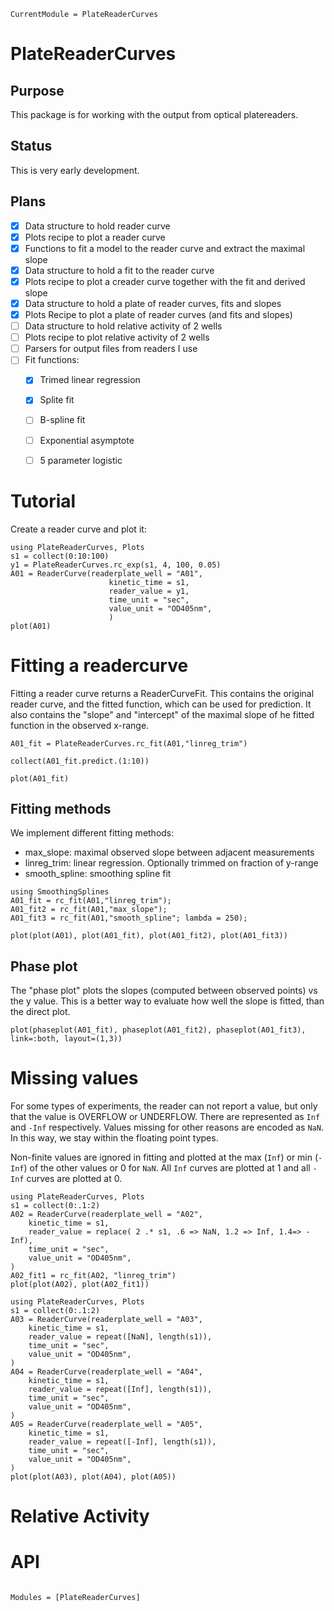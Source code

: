 ```@meta
CurrentModule = PlateReaderCurves
```

# PlateReaderCurves

## Purpose

This package is for working with the output from optical platereaders.

## Status

This is very early development.

## Plans

* [X] Data structure to hold reader curve
* [X] Plots recipe to plot a reader curve
* [X] Functions to fit a model to the reader curve and extract the maximal slope
* [X] Data structure to hold a fit to the reader curve
* [X] Plots recipe to plot a creader curve together with the fit and derived slope
* [X] Data structure to hold a plate of reader curves, fits and slopes
* [X] Plots Recipe to plot a plate of reader curves (and fits and slopes)
* [ ] Data structure to hold relative activity of 2 wells
* [ ] Plots recipe to plot relative activity of 2 wells
* [ ] Parsers for output files from readers I use
* [ ] Fit functions:
  - [X] Trimed linear regression
  - [X] Splite fit
  - [ ] B-spline fit
  - [ ] Exponential asymptote
  - [ ] 5 parameter logistic


# Tutorial

Create a reader curve and plot it:

```@example 1
using PlateReaderCurves, Plots
s1 = collect(0:10:100)
y1 = PlateReaderCurves.rc_exp(s1, 4, 100, 0.05)
A01 = ReaderCurve(readerplate_well = "A01",
                      kinetic_time = s1,
                      reader_value = y1,
                      time_unit = "sec",
                      value_unit = "OD405nm",
                      )
plot(A01)
```

# Fitting a readercurve

Fitting a reader curve returns a ReaderCurveFit.
This contains the original reader curve, and the fitted function, which can be used for prediction.
It also contains the "slope" and "intercept" of the maximal slope of he fitted function in the observed x-range.

```@example 1
A01_fit = PlateReaderCurves.rc_fit(A01,"linreg_trim")

collect(A01_fit.predict.(1:10))

plot(A01_fit)
```

## Fitting methods

We implement different fitting methods:

* max_slope: maximal observed slope between adjacent measurements
* linreg_trim: linear regression. Optionally trimmed on fraction of y-range
* smooth_spline: smoothing spline fit

```@example 1
using SmoothingSplines
A01_fit = rc_fit(A01,"linreg_trim");
A01_fit2 = rc_fit(A01,"max_slope");
A01_fit3 = rc_fit(A01,"smooth_spline"; lambda = 250);

plot(plot(A01), plot(A01_fit), plot(A01_fit2), plot(A01_fit3))
```

## Phase plot

The "phase plot" plots the slopes (computed between observed points) vs the y value.
This is a better way to evaluate how well the slope is fitted, than the direct plot.


```@example 1
plot(phaseplot(A01_fit), phaseplot(A01_fit2), phaseplot(A01_fit3), link=:both, layout=(1,3))
```


# Missing values

For some types of experiments, the reader can not report a value, but only that the value is OVERFLOW or UNDERFLOW.
There are represented as `Inf` and `-Inf` respectively.
Values missing for other reasons are encoded as `NaN`.
In this way, we stay within the floating point types.

Non-finite values are ignored in fitting and plotted at the max (`Inf`) or min (`-Inf`) of the other values or 0 for `NaN`.
All `Inf` curves are plotted at 1 and all `-Inf` curves are plotted at 0.

```@example 
using PlateReaderCurves, Plots
s1 = collect(0:.1:2)
A02 = ReaderCurve(readerplate_well = "A02",
	kinetic_time = s1,
	reader_value = replace( 2 .* s1, .6 => NaN, 1.2 => Inf, 1.4=> -Inf),
	time_unit = "sec",
	value_unit = "OD405nm",
)
A02_fit1 = rc_fit(A02, "linreg_trim")
plot(plot(A02), plot(A02_fit1))
```

```@example 
using PlateReaderCurves, Plots
s1 = collect(0:.1:2)
A03 = ReaderCurve(readerplate_well = "A03",
	kinetic_time = s1,
	reader_value = repeat([NaN], length(s1)),
	time_unit = "sec",
	value_unit = "OD405nm",
)
A04 = ReaderCurve(readerplate_well = "A04",
	kinetic_time = s1,
	reader_value = repeat([Inf], length(s1)),
	time_unit = "sec",
	value_unit = "OD405nm",
)
A05 = ReaderCurve(readerplate_well = "A05",
	kinetic_time = s1,
	reader_value = repeat([-Inf], length(s1)),
	time_unit = "sec",
	value_unit = "OD405nm",
)
plot(plot(A03), plot(A04), plot(A05))
```


# Relative Activity




# API

```@index
```

```@autodocs
Modules = [PlateReaderCurves]
```

